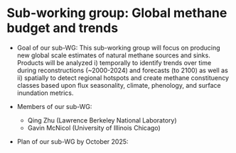 # Sub-working group: Global methane budget and trends
- Goal of our sub-WG: This sub-working group will focus on producing new global scale estimates of natural methane sources and sinks. Products will be analyzed i) temporally to identify trends over time during reconstructions (~2000-2024) and forecasts (to 2100) as well as ii) spatially to detect regional hotspots and create methane constituency classes based upon flux seasonality, climate, phenology, and surface inundation metrics.
- Members of our sub-WG:
  - Qing Zhu (Lawrence Berkeley National Laboratory)
  - Gavin McNicol (University of Illinois Chicago)
    
- Plan of our sub-WG by October 2025:
